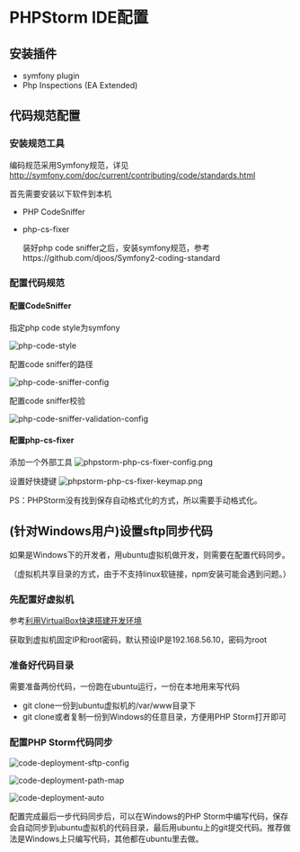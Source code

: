 PHPStorm IDE配置
===============

## 安装插件

* symfony plugin
* Php Inspections (EA Extended)

## 代码规范配置

### 安装规范工具

编码规范采用Symfony规范，详见
http://symfony.com/doc/current/contributing/code/standards.html

首先需要安装以下软件到本机
* PHP CodeSniffer
* php-cs-fixer

    装好php code sniffer之后，安装symfony规范，参考https://github.com/djoos/Symfony2-coding-standard

### 配置代码规范

#### 配置CodeSniffer

指定php code style为symfony

![php-code-style](images/php-code-style.png)

配置code sniffer的路径

![php-code-sniffer-config](images/php-code-sniffer-config.png)

配置code sniffer校验

![php-code-sniffer-validation-config](images/php-code-sniffer-validation-config.png)

#### 配置php-cs-fixer

添加一个外部工具
![phpstorm-php-cs-fixer-config.png](images/phpstorm-php-cs-fixer-config.png)

设置好快捷键
![phpstorm-php-cs-fixer-keymap.png](images/phpstorm-php-cs-fixer-keymap.png)

PS：PHPStorm没有找到保存自动格式化的方式，所以需要手动格式化。

## (针对Windows用户)设置sftp同步代码

如果是Windows下的开发者，用ubuntu虚拟机做开发，则需要在配置代码同步。

（虚拟机共享目录的方式，由于不支持linux软链接，npm安装可能会遇到问题。）

### 先配置好虚拟机

参考[利用VirtualBox快速搭建开发环境](virtual-box-setup.md)

获取到虚拟机固定IP和root密码，默认预设IP是192.168.56.10，密码为root

### 准备好代码目录

需要准备两份代码，一份跑在ubuntu运行，一份在本地用来写代码

* git clone一份到ubuntu虚拟机的/var/www目录下
* git clone或者复制一份到Windows的任意目录，方便用PHP Storm打开即可

### 配置PHP Storm代码同步

![code-deployment-sftp-config](images/code-deployment-sftp-config.png)

![code-deployment-path-map](images/code-deployment-path-map.png)

![code-deployment-auto](images/code-deployment-auto.png)

配置完成最后一步代码同步后，可以在Windows的PHP Storm中编写代码，保存会自动同步到ubuntu虚拟机的代码目录，最后用ubuntu上的git提交代码。推荐做法是Windows上只编写代码，其他都在ubuntu里去做。

